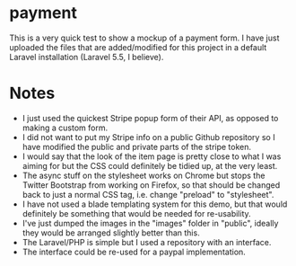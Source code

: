 # payment
This is a very quick test to show a mockup of a payment form. I have just uploaded the files that are added/modified for this project in a default Laravel installation (Laravel 5.5, I believe). 

# Notes
* I just used the quickest Stripe popup form of their API, as opposed to making a custom form. 
* I did not want to put my Stripe info on a public Github repository so I have modified the public and private parts of the stripe token.
* I would say that the look of the item page is pretty close to what I was aiming for but the CSS could definitely be tidied up, at the very least. 
* The async stuff on the stylesheet works on Chrome but stops the Twitter Bootstrap from working on Firefox, so that should be changed back to just a normal CSS tag, i.e. change "preload" to "stylesheet".
* I have not used a blade templating system for this demo, but that would definitely be something that would be needed for re-usability. 
* I've just dumped the images in the "images" folder in "public", ideally they would be arranged slightly better than this. 
* The Laravel/PHP is simple but I used a repository with an interface. 
* The interface could be re-used for a paypal implementation.
